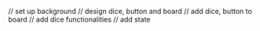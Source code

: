 // set up background
// design dice, button and board
// add dice, button to board
// add dice functionalities
// add state
